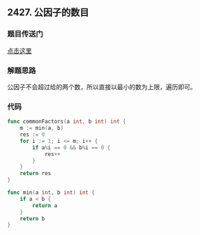 ## 2427. 公因子的数目

### 题目传送门

[点击这里](https://leetcode.cn/problems/number-of-common-factors/)

### 解题思路

公因子不会超过给的两个数，所以直接以最小的数为上限，遍历即可。

### 代码

```go
func commonFactors(a int, b int) int {
	m := min(a, b)
	res := 0
	for i := 1; i <= m; i++ {
		if a%i == 0 && b%i == 0 {
			res++
		}
	}
	return res
}

func min(a int, b int) int {
	if a < b {
		return a
	}
	return b
}
```